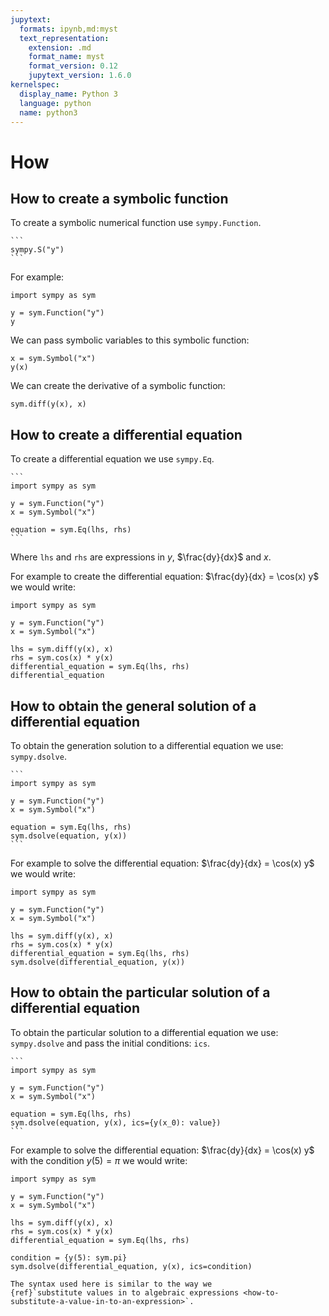 ```yaml
---
jupytext:
  formats: ipynb,md:myst
  text_representation:
    extension: .md
    format_name: myst
    format_version: 0.12
    jupytext_version: 1.6.0
kernelspec:
  display_name: Python 3
  language: python
  name: python3
---
```


# How

## How to create a symbolic function

To create a symbolic numerical function use `sympy.Function`.

````{tip}
```
sympy.S("y")
```
````

For example:

```{code-cell} ipython3
import sympy as sym

y = sym.Function("y")
y
```

We can pass symbolic variables to this symbolic function:

```{code-cell} ipython3
x = sym.Symbol("x")
y(x)
```

We can create the derivative of a symbolic function:

```{code-cell} ipython3
sym.diff(y(x), x)
```

## How to create a differential equation

To create a differential equation we use `sympy.Eq`.

````{tip}
```
import sympy as sym

y = sym.Function("y")
x = sym.Symbol("x")

equation = sym.Eq(lhs, rhs)
```
````

Where `lhs` and `rhs` are expressions in $y$, $\frac{dy}{dx}$ and $x$.

For example to create the differential equation: $\frac{dy}{dx} = \cos(x) y$
we would write:

```{code-cell} ipython3
import sympy as sym

y = sym.Function("y")
x = sym.Symbol("x")

lhs = sym.diff(y(x), x)
rhs = sym.cos(x) * y(x)
differential_equation = sym.Eq(lhs, rhs)
differential_equation
```

## How to obtain the general solution of a differential equation

To obtain the generation solution to a differential equation we use:
`sympy.dsolve`.

````{tip}
```
import sympy as sym

y = sym.Function("y")
x = sym.Symbol("x")

equation = sym.Eq(lhs, rhs)
sym.dsolve(equation, y(x))
```
````

For example to solve the differential equation: $\frac{dy}{dx} = \cos(x) y$ we
would write:

```{code-cell} ipython3
import sympy as sym

y = sym.Function("y")
x = sym.Symbol("x")

lhs = sym.diff(y(x), x)
rhs = sym.cos(x) * y(x)
differential_equation = sym.Eq(lhs, rhs)
sym.dsolve(differential_equation, y(x))
```

## How to obtain the particular solution of a differential equation

To obtain the particular solution to a differential equation we use:
`sympy.dsolve` and pass the initial conditions: `ics`.

````{tip}
```
import sympy as sym

y = sym.Function("y")
x = sym.Symbol("x")

equation = sym.Eq(lhs, rhs)
sym.dsolve(equation, y(x), ics={y(x_0): value})
```
````

For example to solve the differential equation: $\frac{dy}{dx} = \cos(x) y$
with the condition $y(5)= \pi$ we
would write:

```{code-cell} ipython3
import sympy as sym

y = sym.Function("y")
x = sym.Symbol("x")

lhs = sym.diff(y(x), x)
rhs = sym.cos(x) * y(x)
differential_equation = sym.Eq(lhs, rhs)

condition = {y(5): sym.pi}
sym.dsolve(differential_equation, y(x), ics=condition)
```

```{note}
The syntax used here is similar to the way we
{ref}`substitute values in to algebraic expressions <how-to-substitute-a-value-in-to-an-expression>`.
```
